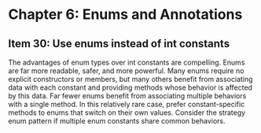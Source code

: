 # Chapter 6: Enums and Annotations

## Item 30: Use enums instead of int constants

The advantages of enum types over int constants are compelling. Enums are far more readable, safer, and more powerful. Many enums require no explicit constructors or members, but many others benefit from associating data with each constant and providing methods whose behavior is affected by this data. Far fewer enums benefit from associating multiple behaviors with a single method. In this relatively rare case, prefer constant-specific methods to enums that switch on their own values. Consider the strategy enum pattern if multiple enum constants share common behaviors.
